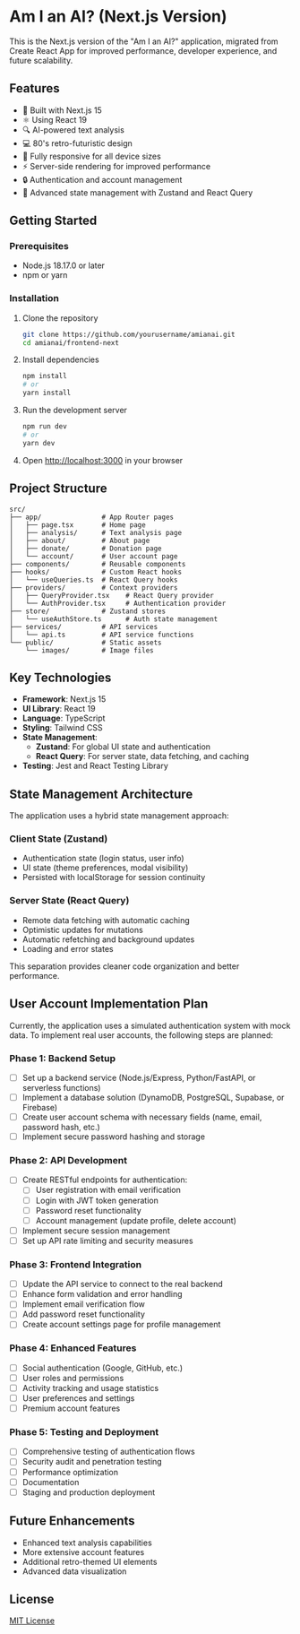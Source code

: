 # Am I an AI? (Next.js Version)

This is the Next.js version of the "Am I an AI?" application, migrated from Create React App for improved performance, developer experience, and future scalability.

## Features

- 🚀 Built with Next.js 15
- ⚛️ Using React 19
- 🔍 AI-powered text analysis
- 💻 80's retro-futuristic design
- 📱 Fully responsive for all device sizes
- ⚡ Server-side rendering for improved performance
- 🔒 Authentication and account management
- 🔄 Advanced state management with Zustand and React Query

## Getting Started

### Prerequisites

- Node.js 18.17.0 or later
- npm or yarn

### Installation

1. Clone the repository

   ```bash
   git clone https://github.com/yourusername/amianai.git
   cd amianai/frontend-next
   ```

2. Install dependencies

   ```bash
   npm install
   # or
   yarn install
   ```

3. Run the development server

   ```bash
   npm run dev
   # or
   yarn dev
   ```

4. Open [http://localhost:3000](http://localhost:3000) in your browser

## Project Structure

```
src/
├── app/               # App Router pages
│   ├── page.tsx       # Home page
│   ├── analysis/      # Text analysis page
│   ├── about/         # About page
│   ├── donate/        # Donation page
│   └── account/       # User account page
├── components/        # Reusable components
├── hooks/             # Custom React hooks
│   └── useQueries.ts  # React Query hooks
├── providers/         # Context providers
│   ├── QueryProvider.tsx    # React Query provider
│   └── AuthProvider.tsx     # Authentication provider
├── store/             # Zustand stores
│   └── useAuthStore.ts      # Auth state management
├── services/          # API services
│   └── api.ts         # API service functions
└── public/            # Static assets
    └── images/        # Image files
```

## Key Technologies

- **Framework**: Next.js 15
- **UI Library**: React 19
- **Language**: TypeScript
- **Styling**: Tailwind CSS
- **State Management**:
  - **Zustand**: For global UI state and authentication
  - **React Query**: For server state, data fetching, and caching
- **Testing**: Jest and React Testing Library

## State Management Architecture

The application uses a hybrid state management approach:

### Client State (Zustand)

- Authentication state (login status, user info)
- UI state (theme preferences, modal visibility)
- Persisted with localStorage for session continuity

### Server State (React Query)

- Remote data fetching with automatic caching
- Optimistic updates for mutations
- Automatic refetching and background updates
- Loading and error states

This separation provides cleaner code organization and better performance.

## User Account Implementation Plan

Currently, the application uses a simulated authentication system with mock data. To implement real user accounts, the following steps are planned:

### Phase 1: Backend Setup

- [ ] Set up a backend service (Node.js/Express, Python/FastAPI, or serverless functions)
- [ ] Implement a database solution (DynamoDB, PostgreSQL, Supabase, or Firebase)
- [ ] Create user account schema with necessary fields (name, email, password hash, etc.)
- [ ] Implement secure password hashing and storage

### Phase 2: API Development

- [ ] Create RESTful endpoints for authentication:
  - [ ] User registration with email verification
  - [ ] Login with JWT token generation
  - [ ] Password reset functionality
  - [ ] Account management (update profile, delete account)
- [ ] Implement secure session management
- [ ] Set up API rate limiting and security measures

### Phase 3: Frontend Integration

- [ ] Update the API service to connect to the real backend
- [ ] Enhance form validation and error handling
- [ ] Implement email verification flow
- [ ] Add password reset functionality
- [ ] Create account settings page for profile management

### Phase 4: Enhanced Features

- [ ] Social authentication (Google, GitHub, etc.)
- [ ] User roles and permissions
- [ ] Activity tracking and usage statistics
- [ ] User preferences and settings
- [ ] Premium account features

### Phase 5: Testing and Deployment

- [ ] Comprehensive testing of authentication flows
- [ ] Security audit and penetration testing
- [ ] Performance optimization
- [ ] Documentation
- [ ] Staging and production deployment

## Future Enhancements

- Enhanced text analysis capabilities
- More extensive account features
- Additional retro-themed UI elements
- Advanced data visualization

## License

[MIT License](LICENSE)
